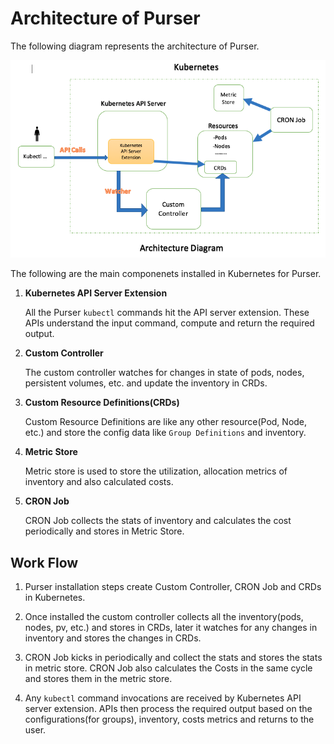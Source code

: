 # Architecture of Purser

The following diagram represents the architecture of Purser.

![Architecture](/docs/img/architecture01.png)

The following are the main componenets installed in Kubernetes for Purser.

1. **Kubernetes API Server Extension**

    All the Purser `kubectl` commands hit the API server extension. These APIs understand the input command, compute and return the required output.

2. **Custom Controller**

    The custom controller watches for changes in state of pods, nodes, persistent volumes, etc. and update the inventory in CRDs.

3. **Custom Resource Definitions(CRDs)**

    Custom Resource Definitions are like any other resource(Pod, Node, etc.) and store the config data like `Group Definitions` and inventory.

4. **Metric Store**

    Metric store is used to store the utilization, allocation metrics of inventory and also calculated costs.

5. **CRON Job**

    CRON Job collects the stats of inventory and calculates the cost periodically and stores in Metric Store.

## Work Flow

1. Purser installation steps create Custom Controller, CRON Job and CRDs in Kubernetes.

2. Once installed the custom controller collects all the inventory(pods, nodes, pv, etc.) and stores in CRDs, later it watches for any changes in inventory and stores the changes in CRDs.

3. CRON Job kicks in periodically and collect the stats and stores the stats in metric store. CRON Job also calculates the Costs in the same cycle and stores them in the metric store.

4. Any `kubectl` command invocations are received by Kubernetes API server extension.  APIs then process the required output based on the configurations(for groups), inventory, costs metrics and returns to the user.
